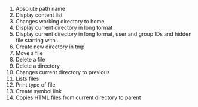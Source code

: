 1. Absolute path name  
2. Display content list  
3. Changes working directory to home   
4. Display current directory in long format  
5. Display current directory in long format, user and group IDs and hidden file starting with .     
6. Create new directory in tmp    
7. Move a file   
8. Delete a file  
9. Delete a directory   
10. Changes current directory to previous
11. Lists files
12. Print type of file
13. Create symbol link
14. Copies HTML files from current directory to parent 

